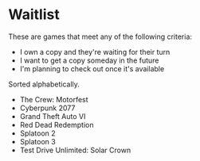 # Waitlist

These are games that meet any of the following criteria:

- I own a copy and they're waiting for their turn
- I want to get a copy someday in the future
- I'm planning to check out once it's available

Sorted alphabetically.

- The Crew: Motorfest
- Cyberpunk 2077
- Grand Theft Auto VI
- Red Dead Redemption
- Splatoon 2
- Splatoon 3
- Test Drive Unlimited: Solar Crown
